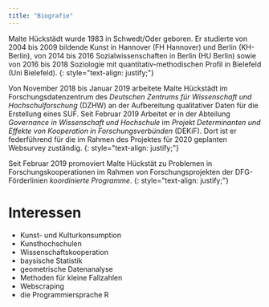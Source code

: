 ```yaml
---
title: "Biografie"
---
```


Malte Hückstädt wurde 1983 in Schwedt/Oder geboren. Er studierte von 2004 bis 2009 bildende Kunst in Hannover (FH Hannover) und Berlin (KH-Berlin), von 2014 bis 2016 Sozialwissenschaften in Berlin (HU Berlin) sowie von 2016 bis 2018 Soziologie mit quantitativ-methodischen Profil in Bielefeld (Uni Bielefeld).
{: style="text-align: justify;"}

Von November 2018 bis Januar 2019 arbeitete Malte Hückstädt im Forschungsdatenzentrum des *Deutschen Zentrums für Wissenschaft und Hochschulforschung* (DZHW) an der Aufbereitung qualitativer Daten für die Erstellung eines SUF. Seit Februar 2019 Arbeitet er in der Abteilung *Governance in Wissenschaft und Hochschule* im *Projekt Determinanten und Effekte von Kooperation in Forschungsverbünden* (DEKiF). Dort ist er federführend für die im Rahmen des Projektes für 2020 geplanten Websurvey zuständig.
{: style="text-align: justify;"}

Seit Februar 2019 promoviert Malte Hückstät zu Problemen in Forschungskooperationen im Rahmen von Forschungsprojekten der DFG-Förderlinien *koordinierte Programme*.
{: style="text-align: justify;"}

# Interessen

- Kunst- und Kulturkonsumption
- Kunsthochschulen
- Wissenschaftskooperation
- baysische Statistik
- geometrische Datenanalyse
- Methoden für kleine Fallzahlen
- Webscraping
- die Programmiersprache R
